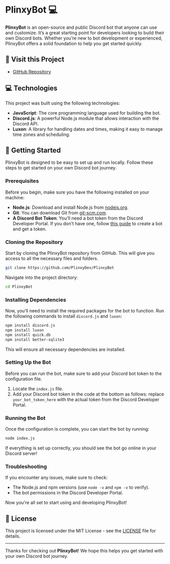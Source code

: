 # PlinxyBot 💻

**PlinxyBot** is an open-source and public Discord bot that anyone can use and customize. It’s a great starting point for developers looking to build their own Discord bots. Whether you’re new to bot development or experienced, PlinxyBot offers a solid foundation to help you get started quickly.

## 📱 Visit this Project

- [GitHub Repository](https://github.com/PlinxyDev/PlinxyBot)

## 💻 Technologies

This project was built using the following technologies:

- **JavaScript**: The core programming language used for building the bot.
- **Discord.js**: A powerful Node.js module that allows interaction with the Discord API.
- **Luxon**: A library for handling dates and times, making it easy to manage time zones and scheduling.

## 🚀 Getting Started

PlinxyBot is designed to be easy to set up and run locally. Follow these steps to get started on your own Discord bot journey.

### Prerequisites

Before you begin, make sure you have the following installed on your machine:

- **Node.js**: Download and install Node.js from [nodejs.org](https://nodejs.org/).
- **Git**: You can download Git from [git-scm.com](https://git-scm.com/).
- **A Discord Bot Token**: You’ll need a bot token from the Discord Developer Portal. If you don’t have one, follow [this guide](https://discordjs.guide/preparations/setting-up-a-bot-application.html) to create a bot and get a token.

### Cloning the Repository

Start by cloning the PlinxyBot repository from GitHub. This will give you access to all the necessary files and folders.

```bash
git clone https://github.com/PlinxyDev/PlinxyBot
```

Navigate into the project directory:

```bash
cd PlinxyBot
```

### Installing Dependencies

Now, you’ll need to install the required packages for the bot to function. Run the following commands to install `discord.js` and `luxon`:

```bash
npm install discord.js
npm install luxon
npm install quick.db
npm install better-sqlite3
```

This will ensure all necessary dependencies are installed.

### Setting Up the Bot

Before you can run the bot, make sure to add your Discord bot token to the configuration file.

1. Locate the `index.js` file.
2. Add your Discord bot token in the code at the bottom as follows:
replace `your_bot_token_here` with the actual token from the Discord Developer Portal.

### Running the Bot

Once the configuration is complete, you can start the bot by running:

```bash
node index.js
```

If everything is set up correctly, you should see the bot go online in your Discord server!

### Troubleshooting

If you encounter any issues, make sure to check:

- The Node.js and npm versions (use `node -v` and `npm -v` to verify).
- The bot permissions in the Discord Developer Portal.

Now you're all set to start using and developing PlinxyBot!

## 📜 License

This project is licensed under the MIT License - see the [LICENSE](LICENSE) file for details.

---

Thanks for checking out **PlinxyBot**! We hope this helps you get started with your own Discord bot journey.
